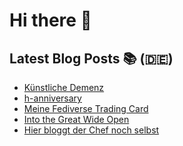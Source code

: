 # Hi there 👋

## Latest Blog Posts 📚 (🇩🇪)
<!-- BLOG-POST-LIST:START -->
- [Künstliche Demenz](https://notiz.blog/2024/03/12/kuenstliche-demenz/)
- [h-anniversary](https://notiz.blog/2024/02/26/h-anniversary/)
- [Meine Fediverse Trading Card](https://notiz.blog/2024/02/21/meine-fediverse-trading-card/)
- [Into the Great Wide Open](https://notiz.blog/2024/02/12/into-the-great-wide-open/)
- [Hier bloggt der Chef noch selbst](https://notiz.blog/2024/01/10/hier-bloggt-der-chef-noch-selbst/)
<!-- BLOG-POST-LIST:END -->
